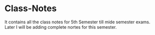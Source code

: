 # Class-Notes
It contains all the class notes for 5th Semester till mide semester exams.
Later I will be adding complete nortes for this semester.
